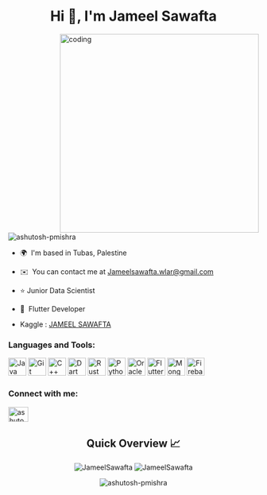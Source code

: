 <h1 align="center">Hi 👋, I'm Jameel Sawafta</h1>

<img align="right" alt="coding" width="400" src="https://user-images.githubusercontent.com/55389276/140866485-8fb1c876-9a8f-4d6a-98dc-08c4981eaf70.gif">

<p align="left"> <img src="https://komarev.com/ghpvc/?username=JameelSawafta&label=Profile%20views&color=0e75b6&style=flat" alt="ashutosh-pmishra" /> </p>

* 🌍  I'm based in Tubas, Palestine
* ✉️  You can contact me at [Jameelsawafta.wlar@gmail.com](mailto:jameelsawafta.wlar@gmail.com)
* ⭐ Junior Data Scientist
* 🧠  Flutter Developer

* Kaggle : [JAMEEL SAWAFTA](https://www.kaggle.com/jameelsawafta)

<h3 align="left">Languages and Tools:</h3>

<p align="left">
<a href="https://www.oracle.com/java/" target="_blank" rel="noreferrer"><img src="https://raw.githubusercontent.com/danielcranney/readme-generator/main/public/icons/skills/java-colored.svg" width="36" height="36" alt="Java" /></a>
<a href="https://git-scm.com/" target="_blank" rel="noreferrer"><img src="https://raw.githubusercontent.com/danielcranney/readme-generator/main/public/icons/skills/git-colored.svg" width="36" height="36" alt="Git" /></a>
<a href="https://docs.microsoft.com/en-us/cpp/?view=msvc-170" target="_blank" rel="noreferrer"><img src="https://raw.githubusercontent.com/danielcranney/readme-generator/main/public/icons/skills/cplusplus-colored.svg" width="36" height="36" alt="C++" /></a>
<a href="https://dart.dev/" target="_blank" rel="noreferrer"><img src="https://raw.githubusercontent.com/danielcranney/readme-generator/main/public/icons/skills/dart-colored.svg" width="36" height="36" alt="Dart" /></a>
<a href="https://www.rust-lang.org/" target="_blank" rel="noreferrer"><img src="https://raw.githubusercontent.com/danielcranney/readme-generator/main/public/icons/skills/rust-colored.svg" width="36" height="36" alt="Rust" /></a>
<a href="https://www.python.org/" target="_blank" rel="noreferrer"><img src="https://raw.githubusercontent.com/danielcranney/readme-generator/main/public/icons/skills/python-colored.svg" width="36" height="36" alt="Python" /></a>
<a href="https://www.oracle.com/uk/index.html" target="_blank" rel="noreferrer"><img src="https://raw.githubusercontent.com/danielcranney/readme-generator/main/public/icons/skills/oracle-colored.svg" width="36" height="36" alt="Oracle" /></a>
<a href="https://flutter.dev/" target="_blank" rel="noreferrer"><img src="https://raw.githubusercontent.com/danielcranney/readme-generator/main/public/icons/skills/flutter-colored.svg" width="36" height="36" alt="Flutter" /></a>
<a href="https://www.mongodb.com/" target="_blank" rel="noreferrer"><img src="https://raw.githubusercontent.com/danielcranney/readme-generator/main/public/icons/skills/mongodb-colored.svg" width="36" height="36" alt="MongoDB" /></a>
<a href="https://firebase.google.com/" target="_blank" rel="noreferrer"><img src="https://raw.githubusercontent.com/danielcranney/readme-generator/main/public/icons/skills/firebase-colored.svg" width="36" height="36" alt="Firebase" /></a>
</p>


<h3 align="left">Connect with me:</h3>
<p align="left">
<a href="https://www.linkedin.com/in/jameelsawafta/" target="blank"><img align="center" src="https://raw.githubusercontent.com/rahuldkjain/github-profile-readme-generator/master/src/images/icons/Social/linked-in-alt.svg" alt="ashutosh mishra" height="30" width="40" /></a>
<br />
<h2 align="center">Quick Overview 📈</h2>
  
  <p align = "center">
 
</p>
<p align = "center">
  <img align="center" src="https://github-readme-stats.vercel.app/api?username=JameelSawafta&show_icons=true&locale=en"  alt="JameelSawafta" />
  <img align="center" src="https://github-readme-streak-stats.herokuapp.com/?user=JameelSawafta"  alt="JameelSawafta" />
</p>

</p>
<p align = "center">
  <img align="center" src="https://github-readme-stats.vercel.app/api/top-langs?username=JameelSawafta&show_icons=true&locale=en&layout=compact" alt="ashutosh-pmishra" />
</p>

